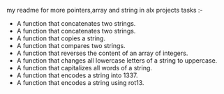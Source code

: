 my readme for more pointers,array and string in alx projects tasks :-
- A function that concatenates two strings.
- A function that concatenates two strings.
- A function that copies a string.
- A function that compares two strings.
- A function that reverses the content of an array of integers.
- A function that changes all lowercase letters of a string to uppercase.
- A function that capitalizes all words of a string.
- A function that encodes a string into 1337.
- A function that encodes a string using rot13.
